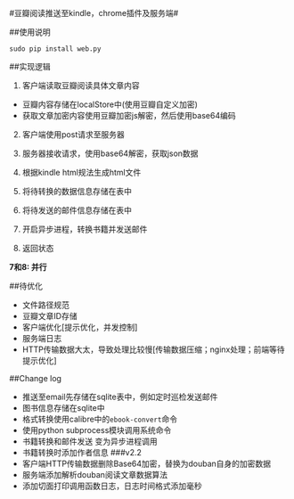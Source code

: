 #豆瓣阅读推送至kindle，chrome插件及服务端#

##使用说明
```
sudo pip install web.py
```


##实现逻辑
1. 客户端读取豆瓣阅读具体文章内容
  + 豆瓣内容存储在localStore中(使用豆瓣自定义加密)
  + 获取文章加密内容使用豆瓣加密js解密，然后使用base64编码
2. 客户端使用post请求至服务器
3. 服务器接收请求，使用base64解密，获取json数据
4. 根据kindle html规法生成html文件
5. 将待转换的数据信息存储在表中
6. 将待发送的邮件信息存储在表中

7. 开启异步进程，转换书籍并发送邮件
8. 返回状态

**7和8: 并行**

##待优化
+ 文件路径规范
+ 豆瓣文章ID存储
+ 客户端优化[提示优化，并发控制]
+ 服务端日志
+ HTTP传输数据大太，导致处理比较慢[传输数据压缩；nginx处理；前端等待提示优化]

##Change log
+ 推送至email先存储在sqlite表中，例如定时巡检发送邮件
+ 图书信息存储在sqlite中
+ 格式转换使用calibre中的`ebook-convert`命令
+ 使用python subprocess模块调用系统命令
+ 书籍转换和邮件发送 变为异步进程调用
+ 书籍转换时添加作者信息
###v2.2
+ 客户端HTTP传输数据删除Base64加密，替换为douban自身的加密数据
+ 服务端添加解析douban阅读文章数据算法
+ 添加切面打印调用函数日志，日志时间格式添加毫秒
